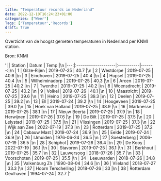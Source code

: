 ```yaml
---
title: "Temperatuur records in Nederland"
date: 2022-12-10T16:24:23+01:00
categories: ["Weer"]
Tags: ['Temperatuur','Records']
draft: True
---
```

Overzicht van de hoogst gemeten temperaturen in Nederland per KNMI station.

Bron: KNMI


'|    | Station             | Datum      |   Temp |\n
|---:|:--------------------|:-----------|-------:|\n
|  1 | Gilze-Rijen         | 2019-07-25 |   40.7 |\n
|  2 | Westdorpe           | 2019-07-25 |   40.6 |\n
|  3 | Eindhoven           | 2019-07-25 |   40.4 |\n
|  4 | Hupsel              | 2019-07-25 |   40.4 |\n
|  5 | Wilhelminadorp      | 2019-07-25 |   40.3 |\n
|  6 | Arcen               | 2019-07-25 |   40.2 |\n
|  7 | Twenthe             | 2019-07-25 |   40.2 |\n
|  8 | Woensdrecht         | 2019-07-25 |   40.2 |\n
|  9 | Volkel              | 2019-07-26 |   40.1 |\n
| 10 | Maastricht          | 2019-07-25 |   39.6 |\n
| 11 | Heino               | 2019-07-25 |   39.3 |\n
| 12 | Deelen              | 2019-07-25 |   39.2 |\n
| 13 | Ell                 | 2019-07-24 |   39.2 |\n
| 14 | Hoogeveen           | 2019-07-25 |   39.0 |\n
| 15 | Hoek van Holland    | 2019-07-25 |   38.9 |\n
| 16 | Marknesse           | 2019-07-25 |   38.1 |\n
| 17 | Nieuw Beerta        | 2019-07-25 |   37.9 |\n
| 18 | Herwijnen           | 2019-07-26 |   37.6 |\n
| 19 | De Bilt             | 2019-07-25 |   37.5 |\n
| 20 | Lelystad            | 2019-07-25 |   37.5 |\n
| 21 | Vlissingen          | 2019-07-25 |   37.3 |\n
| 22 | Wijk aan Zee        | 2022-07-19 |   37.3 |\n
| 23 | Rotterdam           | 2019-07-25 |   37.2 |\n
| 24 | Cabauw Mast         | 2019-07-24 |   36.9 |\n
| 25 | Eelde               | 2019-07-24 |   36.9 |\n
| 26 | IJmuiden            | 1976-06-24 |   36.5 |\n
| 27 | Soesterberg         | 2006-07-19 |   36.5 |\n
| 28 | Schiphol            | 2019-07-26 |   36.4 |\n
| 29 | De Kooy             | 2022-07-19 |   36.1 |\n
| 30 | Stavoren            | 2019-07-25 |   36.1 |\n
| 31 | Berkhout            | 2019-07-25 |   35.7 |\n
| 32 | Lauwersoog          | 2018-07-26 |   35.7 |\n
| 33 | Voorschoten         | 2019-07-25 |   35.5 |\n
| 34 | Leeuwarden          | 2018-07-26 |   34.8 |\n
| 35 | Valkenburg Zh       | 1990-08-04 |   34.6 |\n
| 36 | Vlieland            | 2018-07-27 |   33.3 |\n
| 37 | Hoorn Terschelling  | 2018-07-26 |   33   |\n
| 38 | Rotterdam Geulhaven | 1994-07-24 |   32.7 |'